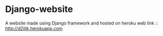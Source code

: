 # Django-website

A website made using Django framework and hosted on heroku 
web link :: http://d2iitk.herokuapp.com

